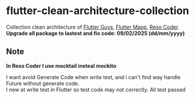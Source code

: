 # flutter-clean-architecture-collection

Collection clean architecture of [Flutter Guys](https://www.youtube.com/watch?v=7V_P6dovixg), [Flutter Mapp](https://www.youtube.com/watch?v=SmJB8cy8emU), [Reso Coder](https://www.youtube.com/watch?v=dc3B_mMrZ-Q). **Upgrade all package to lastest and fix code: 09/02/2025 (dd/mm/yyyy)**

## Note

**In Reso Coder I use mocktail insteal mockito**

I want avoid Generate Code when write test, and i can't find way handle Future without generate code.
<br/>
I new at write test in Flutter so test code may not correctly. All test passed
